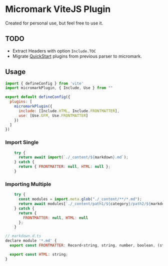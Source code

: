 # Micromark ViteJS Plugin

Created for personal use, but feel free to use it.

## TODO

- Extract Headers with option `Include.TOC`
- Migrate [QuickStart](https://github.com/PhilipTKC/quick-start) plugins from previous parser to micromark.

## Usage

```js
import { defineConfig } from 'vite'
import micromarkPlugin, { Include, Use } from ""

export default defineConfig({
  plugins: [
    micromarkPlugin({
      include: [Include.HTML, Include.FRONTMATTER],
      use: [Use.GFM, Use.FRONTMATTER]
    })
  ]
})
```

### Import Single

```js
    try {
      return await import(`./_content/${markdown}.md`);
    } catch {
      return { FRONTMATTER: null, HTML: null };
    }
``` 

### Importing Multiple

```js
    try {
      const modules = import.meta.glob("./_content/**/*.md");
      return await modules[`./_content/path1/${category}/path2/${markdown}.md`]();
    } catch {
      return {
        FRONTMATTER: null, HTML: null
      };
    }
```

```js
// markdown.d.ts
declare module '*.md' {
  export const FRONTMATTER: Record<string, string, number, boolean, (string | number)[]>;

  export const HTML: string;
}
```